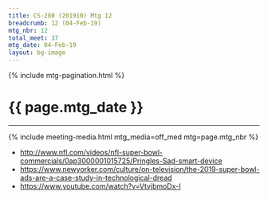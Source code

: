 ```yaml
---
title: CS-280 (201910) Mtg 12
breadcrumb: 12 (04-Feb-19)
mtg_nbr: 12
total_meet: 37
mtg_date: 04-Feb-19
layout: bg-image
---
```

{% include mtg-pagination.html %}
<h1 class="text-center">{{ page.mtg_date }}</h1>
<hr />
{% include meeting-media.html mtg_media=off_med mtg=page.mtg_nbr %}

* <http://www.nfl.com/videos/nfl-super-bowl-commercials/0ap3000001015725/Pringles-Sad-smart-device>
* <https://www.newyorker.com/culture/on-television/the-2019-super-bowl-ads-are-a-case-study-in-technological-dread>
* <https://www.youtube.com/watch?v=VtvjbmoDx-I>
